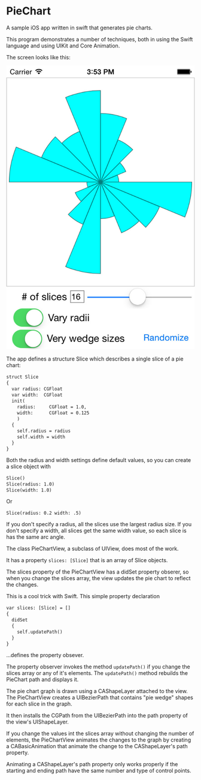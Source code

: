 # PieChart
A sample iOS app written in swift that generates pie charts.

This program demonstrates a number of techniques, both in using the Swift language and using UIKit and Core Animation.

The screen looks like this:

![Sceenshot](Screenshot.jpg)




The app defines a structure Slice which describes a single slice of a pie chart:

    struct Slice
    {
      var radius: CGFloat
      var width:  CGFloat
      init(
        radius:     CGFloat = 1.0,
        width:      CGFloat = 0.125
        )
      {
        self.radius = radius
        self.width = width
      }
    }

Both the radius and width settings define default values, so you can create a slice object with 

    Slice()
    Slice(radius: 1.0)
    Slice(width: 1.0)
    
Or

    Slice(radius: 0.2 width: .5)

If you don't specify a radius, all the slices use the largest radius size.
If you don't specify a width, all slices get the same width value, so each slice is has the same arc angle.

The class PieChartView, a subclass of UIView, does most of the work.

It has a property `slices: [Slice]` that is an array of Slice objects.

The slices property of the PieChartView has a didSet property obserer, so when you change the slices array, the view updates the pie chart to reflect the changes.

This is a cool trick with Swift. This simple property declaration 


    var slices: [Slice] = []
    {
      didSet
      {
        self.updatePath()
      }
    }

...defines the property obsever.

The property observer invokes the method `updatePath()` if you change the slices array or any of it's elements.
The `updatePath()` method rebuilds the PieChart path and displays it.

The pie chart graph is drawn using a CAShapeLayer attached to the view.
The PieChartView creates a UIBezierPath that contains "pie wedge" shapes for each slice in the graph.

It then installs the CGPath from the UIBezierPath into the path property of the view's UIShapeLayer.

If you change the values int the slices array without changing the number of elements, the PieChartView animates the changes to the graph by creating a CABasicAnimation that animate the change to the CAShapeLayer's path property.

Animating a CAShapeLayer's path property only works properly if the starting and ending path have the same number and type of control points.